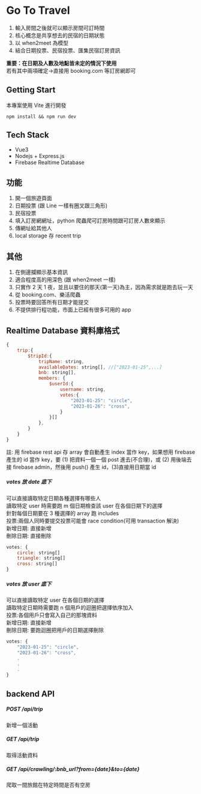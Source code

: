 # Go To Travel
1. 輸入房間之後就可以顯示房間可訂時間
2. 核心概念是共享想去的民宿的日期狀態
3. 以 when2meet 為模型
4. 結合日期投票、民宿投票、匯集民宿訂房資訊

**重要：在日期及人數及地點皆未定的情況下使用**  
若有其中兩項確定→直接用 booking.com 等訂房網即可

## Getting Start
本專案使用 Vite 進行開發
```
npm install && npm run dev
```

## Tech Stack
- Vue3
- Nodejs + Express.js
- Firebase Realtime Database

## 功能
1. 開一個旅遊頁面
2. 日期投票 (跟 Line 一樣有圈叉跟三角形)
3. 民宿投票
4. 填入訂房網網址，python 爬蟲爬可訂房時間跟可訂房人數來顯示
5. 傳網址給其他人
6. local storage 存 recent trip 


## 其他
1. 在側邊攔顯示基本資訊
2. 適合程度高的用深色 (跟 when2meet 一樣)
3. 只實作 2 天 1 夜，並且以要住的那天(第一天)為主，因為需求就是跑去玩一天  
4. 從 booking.com、樂活爬蟲
5. 投票時要回答所有日期才能提交
6. 不提供排行程功能，市面上已經有很多可用的 app

## Realtime Database 資料庫格式
```javascript
{
    trip:{
        $tripId:{
            tripName: string,
            availableDates: string[], //["2023-01-25",...]
            bnb: string[],
            members: {
                $userId:{
                    username: string,
                    votes:{
                        "2023-01-25": "circle",
                        "2023-01-26": "cross",
                    }
                }[]
            },
        }
    }
}
```
註: 用 firebase rest api 存 array 會自動產生 index 當作 key，如果想用 firebase 產生的 id 當作 key，要 (1) 把資料一個一個 post 進去(不合理)，或 (2) 用後端去接 firebase admin，然後用 push() 產生 id，(3)直接用日期當 id  

##### votes 放 date 底下
可以直接讀取特定日期各種選擇有哪些人  
讀取特定 user 時需要跑 m 個日期檢查該 user 在各個日期下的選擇  
針對每個日期要在 3 種選擇的 array 跑 includes  
投票:兩個人同時要提交投票可能會 race condition(可用 transaction 解決)  
新增日期: 直接新增  
刪除日期: 直接刪除
```javascript
votes: {
    circle: string[]
    triangle: string[]
    cross: string[]
}
```
##### votes 放 user 底下
可以直接讀取特定 user 在各個日期的選擇  
讀取特定日期時需要跑 n 個用戶的迴圈把選擇依序加入  
投票:各個用戶只會寫入自己的那塊資料  
新增日期: 直接新增  
刪除日期: 要跑迴圈把用戶的日期選擇刪除
```javascript
votes: {
    "2023-01-25": "circle",
    "2023-01-26": "cross",
    .
    .
    .
}
```
## backend API
##### POST /api/trip
新增一個活動

##### GET /api/trip
取得活動資料

##### GET /api/crawling/:bnb_url?from={date}&to={date}
爬取一間旅館在特定時間是否有空房

